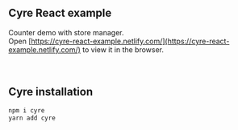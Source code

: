 ## Cyre React example

Counter demo with store manager.<br>
Open [https://cyre-react-example.netlify.com/](https://cyre-react-example.netlify.com/) to view it in the browser.<br><br><br>

## Cyre installation

```sh
npm i cyre
yarn add cyre
```
